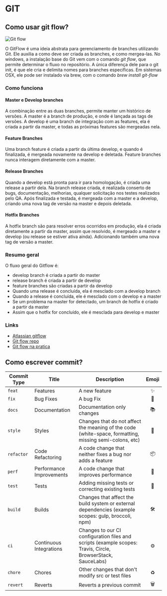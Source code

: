 # GIT

## Como usar git flow?

![Git flow](https://i2.wp.com/lanziani.com/slides/gitflow/images/gitflow_1.png)

O GitFlow é uma ideia abstrata para gerenciamento de branches utilizando Git. Ele auxilia a como deve ser criada as branches, e como mergea-las.
No windows, a instalação base do Git vem com o comando *git flow*, que permite determinar o fluxo no repositório. A única diferença dele para o git init, é que ele cria e delimita nomes para branches específicas.
Em sistemas OSX, ele pode ser instalado via brew, com o comando *brew install git-flow*

### Como funciona

#### Master e Develop branches

A combinação entre as duas branches, permite manter um histórico de versões. A master é a branch de produção, e onde é lançada as tags de versões. A develop é uma branch de integração com as features, ela é criada a partir da master, e todas as próximas features são mergeadas nela.

#### Feature Branches

Uma branch feature é criada a partir da última develop, e quando é finalizada, é mergeada novamente na develop e deletada. Feature branches nunca interagem diretamente com a master.

#### Release Branches

Quando a develop está pronta para ir para homologação, é criada uma release a partir dela. Na branch release criada, é realizada conserto de bugs, documentação, melhorias, qualquer solicitação nos testes realizados pelo QA.
Após finalizada e testada, é mergeada com a master e a develop, criando uma nova tag de versão na master e depois deletada.

#### Hotfix Branches

A hotfix branch são para resolver erros ocorridos em produção, ela é criada diretamente a partir da master, assim que resolvido, é mergeado a master e develop (ou release se estiver ativa ainda). Adicionando também uma nova tag de versão a master.

### Resumo geral

O fluxo geral do Gitflow é:

- develop branch é criada a partir do master
- release branch é criada a partir de develop
- feature branches são criadas a partir da develop
- Quando uma release é concluída, ela é mesclado com a develop branch
- Quando a release é concluída, ele é mesclado com o develop e a master
- Se um problema na master for detectado, um branch de hotfix é criado a partir da master
- Assim que o hotfix for concluído, ele é mesclada para develop e master

### Links

- [Atlassian gitflow](https://www.atlassian.com/git/tutorials/comparing-workflows/gitflow-workflow)
- [Git flow repo](https://danielkummer.github.io/git-flow-cheatsheet/index.pt_BR.html)
- [Git flow na pratica](https://www.youtube.com/watch?v=wzxBR4pOTTs&t=82s)

## Como escrever commit?

| Commit Type | Title                    | Description                                                                                                 | Emoji  |
| ----------- | ------------------------ | ----------------------------------------------------------------------------------------------------------- |:------:|
| `feat`      | Features                 | A new feature                                                                                               | ✨     |
| `fix`       | Bug Fixes                | A bug Fix                                                                                                   | 🐛     |
| `docs`      | Documentation            | Documentation only changes                                                                                  | 📚     |
| `style`     | Styles                   | Changes that do not affect the meaning of the code (white-space, formatting, missing semi-colons, etc)      | 💎     |
| `refactor`  | Code Refactoring         | A code change that neither fixes a bug nor adds a feature                                                   | 📦     |
| `perf`      | Performance Improvements | A code change that improves performance                                                                     | 🚀     |
| `test`      | Tests                    | Adding missing tests or correcting existing tests                                                           | 🚨     |
| `build`     | Builds                   | Changes that affect the build system or external dependencies (example scopes: gulp, broccoli, npm)         | 🛠     |
| `ci`        | Continuous Integrations  | Changes to our CI configuration files and scripts (example scopes: Travis, Circle, BrowserStack, SauceLabs) | ⚙️     |
| `chore`     | Chores                   | Other changes that don't modify src or test files                                                           | ♻️     |
| `revert`    | Reverts                  | Reverts a previous commit                                                                                   | 🗑

